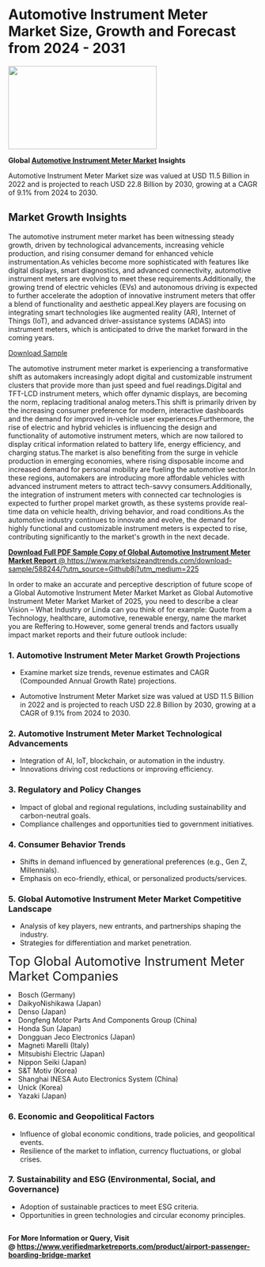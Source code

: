 <H1>Automotive Instrument Meter Market Size, Growth and Forecast from 2024 - 2031</H1><img class="aligncenter size-medium wp-image-584254" src="https://thirdeyenews.in/wp-content/uploads/2024/09/Global-Market-Research-300x168.jpeg" alt="" width="300" height="168" /><p><strong>Global&nbsp;<a href="https://www.marketsizeandtrends.com/download-sample/588244/?utm_source=Github8j?utm_medium=225">Automotive Instrument Meter Market</a> Insights</strong></p><p>Automotive Instrument Meter Market size was valued at USD 11.5 Billion in 2022 and is projected to reach USD 22.8 Billion by 2030, growing at a CAGR of 9.1% from 2024 to 2030.</p><p><h2>Market Growth Insights</h2> <p>The automotive instrument meter market has been witnessing steady growth, driven by technological advancements, increasing vehicle production, and rising consumer demand for enhanced vehicle instrumentation.As vehicles become more sophisticated with features like digital displays, smart diagnostics, and advanced connectivity, automotive instrument meters are evolving to meet these requirements.Additionally, the growing trend of electric vehicles (EVs) and autonomous driving is expected to further accelerate the adoption of innovative instrument meters that offer a blend of functionality and aesthetic appeal.Key players are focusing on integrating smart technologies like augmented reality (AR), Internet of Things (IoT), and advanced driver-assistance systems (ADAS) into instrument meters, which is anticipated to drive the market forward in the coming years.</p> <p><a href="#download-sample">Download Sample</a></p> <p>The automotive instrument meter market is experiencing a transformative shift as automakers increasingly adopt digital and customizable instrument clusters that provide more than just speed and fuel readings.Digital and TFT-LCD instrument meters, which offer dynamic displays, are becoming the norm, replacing traditional analog meters.This shift is primarily driven by the increasing consumer preference for modern, interactive dashboards and the demand for improved in-vehicle user experiences.Furthermore, the rise of electric and hybrid vehicles is influencing the design and functionality of automotive instrument meters, which are now tailored to display critical information related to battery life, energy efficiency, and charging status.The market is also benefiting from the surge in vehicle production in emerging economies, where rising disposable income and increased demand for personal mobility are fueling the automotive sector.In these regions, automakers are introducing more affordable vehicles with advanced instrument meters to attract tech-savvy consumers.Additionally, the integration of instrument meters with connected car technologies is expected to further propel market growth, as these systems provide real-time data on vehicle health, driving behavior, and road conditions.As the automotive industry continues to innovate and evolve, the demand for highly functional and customizable instrument meters is expected to rise, contributing significantly to the market's growth in the next decade.</p> <p><a href="#get-more"></p><p><span class=""><strong>Download Full PDF Sample Copy of Global Automotive Instrument Meter Market Report</strong> @ <a href="https://www.marketsizeandtrends.com/download-sample/588244/?utm_source=Github8j?utm_medium=225" target="_blank">https://www.marketsizeandtrends.com/download-sample/588244/?utm_source=Github8j?utm_medium=225</a></span></p><p>In order to make an accurate and perceptive description of future scope of a Global&nbsp;Automotive Instrument Meter Market Market as Global&nbsp;Automotive Instrument Meter Market Market of 2025, you need to describe a clear Vision &ndash; What Industry or Linda can you think of for example: Quote from a Technology, healthcare, automotive, renewable energy, name the market you are Reffering to.However, some general trends and factors usually impact market reports and their future outlook include:</p><h3>1.&nbsp;<strong>Automotive Instrument Meter Market Growth Projections</strong></h3><ul><li>Examine market size trends, revenue estimates and CAGR (Compounded Annual Growth Rate) projections.</li><li><p>Automotive Instrument Meter Market size was valued at USD 11.5 Billion in 2022 and is projected to reach USD 22.8 Billion by 2030, growing at a CAGR of 9.1% from 2024 to 2030.</p></li></ul><h3>2.&nbsp;<strong>Automotive Instrument Meter Market Technological Advancements</strong></h3><ul><li>Integration of AI, IoT, blockchain, or automation in the industry.</li><li>Innovations driving cost reductions or improving efficiency.</li></ul><h3>3.&nbsp;<strong>Regulatory and Policy Changes</strong></h3><ul><li>Impact of global and regional regulations, including sustainability and carbon-neutral goals.</li><li>Compliance challenges and opportunities tied to government initiatives.</li></ul><h3>4.&nbsp;<strong>Consumer Behavior Trends</strong></h3><ul><li>Shifts in demand influenced by generational preferences (e.g., Gen Z, Millennials).</li><li>Emphasis on eco-friendly, ethical, or personalized products/services.</li></ul><h3>5.&nbsp;<strong>Global Automotive Instrument Meter Market Competitive Landscape</strong></h3><ul><li>Analysis of key players, new entrants, and partnerships shaping the industry.</li><li>Strategies for differentiation and market penetration.</li></ul><p data-pm-slice="1 1 []"><span style="color: inherit; font-family: inherit; font-size: 25px;">Top Global Automotive Instrument Meter Market Companies</span></p><div class="" data-test-id=""><p><li>Bosch (Germany)</li><li> DaikyoNishikawa (Japan)</li><li> Denso (Japan)</li><li> Dongfeng Motor Parts And Components Group (China)</li><li> Honda Sun (Japan)</li><li> Dongguan Jeco Electronics (Japan)</li><li> Magneti Marelli (Italy)</li><li> Mitsubishi Electric (Japan)</li><li> Nippon Seiki (Japan)</li><li> S&T Motiv (Korea)</li><li> Shanghai INESA Auto Electronics System (China)</li><li> Unick (Korea)</li><li> Yazaki (Japan)</li></p></div><h3>6.&nbsp;<strong>Economic and Geopolitical Factors</strong></h3><ul><li>Influence of global economic conditions, trade policies, and geopolitical events.</li><li>Resilience of the market to inflation, currency fluctuations, or global crises.</li></ul><h3>7.&nbsp;<strong>Sustainability and ESG (Environmental, Social, and Governance)</strong></h3><ul><li>Adoption of sustainable practices to meet ESG criteria.</li><li>Opportunities in green technologies and circular economy principles.</li></ul><h2><strong style="font-size: 14px;">For More Information or Query, Visit @&nbsp;</strong><a style="background-color: #ffffff; font-size: 14px;" href="https://www.marketsizeandtrends.com/report/automotive-instrument-meter-market/" target="_blank">https://www.verifiedmarketreports.com/product/airport-passenger-boarding-bridge-market</a></h2>